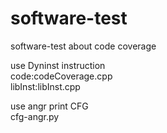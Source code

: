 # software-test
software-test about code coverage

use Dyninst instruction  
code:codeCoverage.cpp  
libInst:libInst.cpp  

use angr print CFG  
cfg-angr.py  
